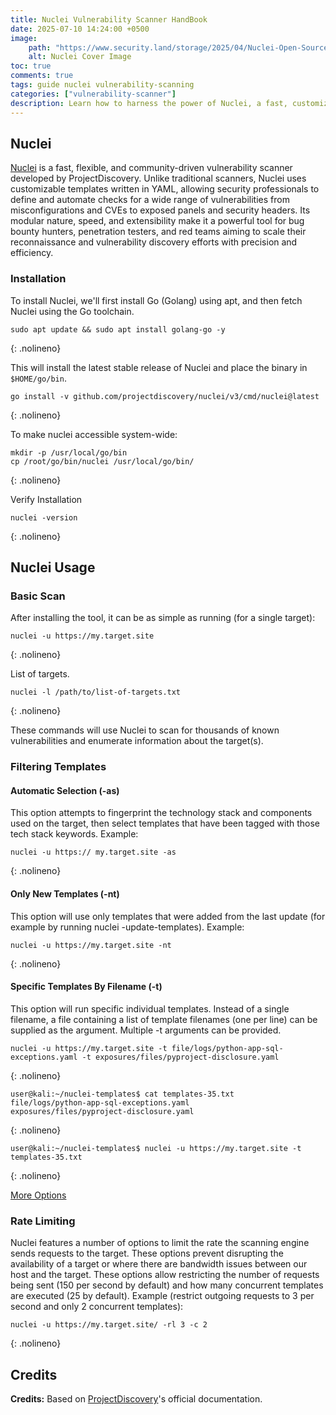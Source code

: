 ```yaml
---
title: Nuclei Vulnerability Scanner HandBook
date: 2025-07-10 14:24:00 +0500
image:
    path: "https://www.security.land/storage/2025/04/Nuclei-Open-Source-Vulnerability-Scanner.webp"
    alt: Nuclei Cover Image
toc: true
comments: true
tags: guide nuclei vulnerability-scanning
categories: ["vulnerability-scanner"]
description: Learn how to harness the power of Nuclei, a fast, customizable vulnerability scanner from ProjectDiscovery. This guide walks you through installation, template usage, and practical examples to help automate security testing across web applications and infrastructure with ease.
---
```


## Nuclei

[Nuclei](https://github.com/projectdiscovery/nuclei) is a fast, flexible, and community-driven vulnerability scanner developed by ProjectDiscovery. Unlike traditional scanners, Nuclei uses customizable templates written in YAML, allowing security professionals to define and automate checks for a wide range of vulnerabilities from misconfigurations and CVEs to exposed panels and security headers. Its modular nature, speed, and extensibility make it a powerful tool for bug bounty hunters, penetration testers, and red teams aiming to scale their reconnaissance and vulnerability discovery efforts with precision and efficiency.

### Installation
To install Nuclei, we'll first install Go (Golang) using apt, and then fetch Nuclei using the Go toolchain.

```shell
sudo apt update && sudo apt install golang-go -y
```
{: .nolineno}

This will install the latest stable release of Nuclei and place the binary in `$HOME/go/bin`.

```shell
go install -v github.com/projectdiscovery/nuclei/v3/cmd/nuclei@latest
```
{: .nolineno}

To make nuclei accessible system-wide:

```shell
mkdir -p /usr/local/go/bin
cp /root/go/bin/nuclei /usr/local/go/bin/
```
{: .nolineno}

Verify Installation

```shell
nuclei -version
```
{: .nolineno}

## Nuclei Usage
### Basic Scan
After installing the tool, it can be as simple as running (for a single target):

```shell
nuclei -u https://my.target.site
```
{: .nolineno}

List of targets.

```shell
nuclei -l /path/to/list-of-targets.txt
```
{: .nolineno}

These commands will use Nuclei to scan for thousands of known vulnerabilities and enumerate information about the target(s).

### Filtering Templates
#### Automatic Selection (-as)

This option attempts to fingerprint the technology stack and components used on the target, then select templates that have been tagged with those tech stack keywords. Example:

```shell
nuclei -u https:// my.target.site -as
```
{: .nolineno}

#### Only New Templates (-nt)
This option will use only templates that were added from the last update (for example by running nuclei -update-templates). Example:

```shell
nuclei -u https://my.target.site -nt
```
{: .nolineno}

#### Specific Templates By Filename (-t)
This option will run specific individual templates. Instead of a single filename, a file containing a list of template filenames (one per line) can be supplied as the argument. Multiple -t arguments can be provided.

```shell
nuclei -u https://my.target.site -t file/logs/python-app-sql-exceptions.yaml -t exposures/files/pyproject-disclosure.yaml
```
{: .nolineno}

```shell
user@kali:~/nuclei-templates$ cat templates-35.txt
file/logs/python-app-sql-exceptions.yaml
exposures/files/pyproject-disclosure.yaml
```
{: .nolineno}

```shell
user@kali:~/nuclei-templates$ nuclei -u https://my.target.site -t templates-35.txt
```
{: .nolineno}

[More Options](https://projectdiscovery.io/blog/ultimate-nuclei-guide#filtering-templates)

### Rate Limiting
Nuclei features a number of options to limit the rate the scanning engine sends requests to the target. These options prevent disrupting the availability of a target or where there are bandwidth issues between our host and the target. These options allow restricting the number of requests being sent (150 per second by default) and how many concurrent templates are executed (25 by default). Example (restrict outgoing requests to 3 per second and only 2 concurrent templates):

```shell
nuclei -u https://my.target.site/ -rl 3 -c 2
```
{: .nolineno}

## Credits
**Credits:** Based on [ProjectDiscovery](https://github.com/projectdiscovery/nuclei)'s official documentation.
